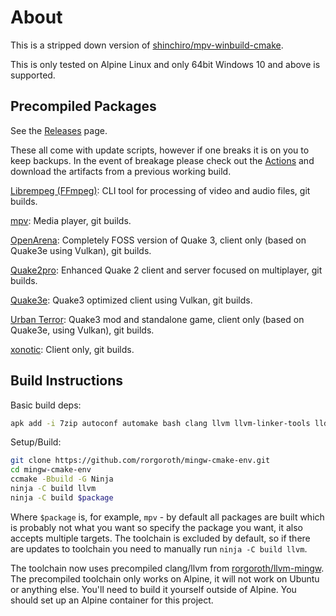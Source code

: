 # About

This is a stripped down version of [shinchiro/mpv-winbuild-cmake](https://github.com/shinchiro/mpv-winbuild-cmake).

This is only tested on Alpine Linux and only 64bit Windows 10 and above is supported.

## Precompiled Packages

See the [Releases](https://github.com/rorgoroth/mingw-cmake-env/releases) page.

These all come with update scripts, however if one breaks it is on you to keep backups. In the event of breakage please check out the [Actions](https://github.com/rorgoroth/mingw-cmake-env/actions) and download the artifacts from a previous working build.

[Librempeg (FFmpeg)](https://github.com/librempeg/librempeg): CLI tool for processing of video and audio files, git builds.

[mpv](https://github.com/mpv-player/mpv): Media player, git builds.

[OpenArena](https://github.com/rorgoroth/Quake3e-OpenArena): Completely FOSS version of Quake 3, client only (based on Quake3e using Vulkan), git builds.

[Quake2pro](https://github.com/skullernet/q2pro): Enhanced Quake 2 client and server focused on multiplayer, git builds.

[Quake3e](https://github.com/ec-/Quake3e): Quake3 optimized client using Vulkan, git builds.

[Urban Terror](https://github.com/omg-urt/urbanterror-slim): Quake3 mod and standalone game, client only (based on Quake3e, using Vulkan), git builds.

[xonotic](https://github.com/rorgoroth/darkplaces-mingw-w64): Client only, git builds.

## Build Instructions

Basic build deps:

```bash
apk add -i 7zip autoconf automake bash clang llvm llvm-linker-tools lld cmake coreutils diffutils g++ gawk gcc gettext-dev git libtool make meson musl-dev nasm patch pkgconf po4a py3-mako samurai texinfo util-linux-misc yasm
```

Setup/Build:

```bash
git clone https://github.com/rorgoroth/mingw-cmake-env.git
cd mingw-cmake-env
ccmake -Bbuild -G Ninja
ninja -C build llvm
ninja -C build $package
```

Where `$package` is, for example, `mpv` -  by default all packages are built which is probably not what you want so specify the package you want, it also accepts multiple targets. The toolchain is excluded by default, so if there are updates to toolchain you need to manually run `ninja -C build llvm`.

The toolchain now uses precompiled clang/llvm from [rorgoroth/llvm-mingw](https://github.com/rorgoroth/llvm-mingw). The precompiled toolchain only works on Alpine, it will not work on Ubuntu or anything else. You'll need to build it yourself outside of Alpine. You should set up an Alpine container for this project.
